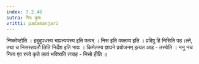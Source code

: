 ```yaml
---
index: 7.2.46
sutra: निरः कुषः
vritti: padamanjari
---
```


  निष्कोष्टोति । इदुदुपधस्य चाप्रत्ययस्य इति षत्वम् । निस इति वक्तव्य इति । प्रदिषु हि निसिति पठ।ल्ते, तथा च निसस्तपतौ तिति निर्देश इति भावः । किमेतस्य ज्ञापने प्रयोजनम् इत्यत आह - तस्येति । ननु नच नित्य एव रुत्वे कृते लत्वं भविष्यति तत्राह - निसो हीति ॥